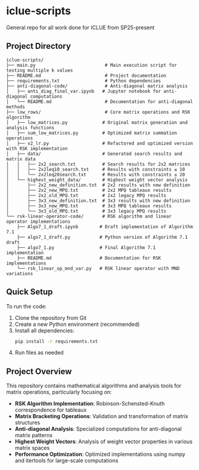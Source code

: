 # iclue-scripts
General repo for all work done for ICLUE from SP25-present

## Project Directory

```
iclue-scripts/
├── main.py                          # Main execution script for testing multiple k values
├── README.md                        # Project documentation
├── requirements.txt                 # Python dependencies
├── anti-diagonal-code/              # Anti-diagonal matrix analysis
│   ├── anti_diag_final_var.ipynb   # Jupyter notebook for anti-diagonal computations
│   └── README.md                    # Documentation for anti-diagonal methods
├── low_rows/                        # Core matrix operations and RSK algorithm
│   ├── low_matrices.py             # Original matrix generation and analysis functions
│   ├── sum_low_matrices.py         # Optimized matrix summation operations
│   ├── v2_lr.py                    # Refactored and optimized version with RSK implementation
│   ├── data/                       # Generated search results and matrix data
│   │   ├── 2x2_search.txt          # Search results for 2x2 matrices
│   │   ├── 2x2leq10_search.txt     # Results with constraints ≤ 10
│   │   └── 2x2leq20search.txt      # Results with constraints ≤ 20
│   └── highest_weight_data/        # Highest weight vector analysis
│       ├── 2x2_new_definition.txt  # 2x2 results with new definition
│       ├── 2x2_new_MPQ.txt         # 2x2 MPQ tableaux results
│       ├── 2x2_old_MPQ.txt         # 2x2 legacy MPQ results
│       ├── 3x3_new_definition.txt  # 3x3 results with new definition
│       ├── 3x3_new_MPQ.txt         # 3x3 MPQ tableaux results
│       └── 3x3_old_MPQ.txt         # 3x3 legacy MPQ results
└── rsk-linear-operator-code/       # RSK algorithm and linear operator implementations
    ├── Algo7_1_draft.ipynb        # Draft implementation of Algorithm 7.1
    ├── algo7_1_draft.py           # Python version of Algorithm 7.1 draft
    ├── algo7_1.py                 # Final Algorithm 7.1 implementation
    ├── README.md                  # Documentation for RSK implementations
    └── rsk_linear_op_mnd_var.py   # RSK linear operator with MND variations
```

## Quick Setup

To run the code:
1. Clone the repository from Git
2. Create a new Python environment (recommended)
3. Install all dependencies:
   ```bash
   pip install -r requirements.txt
   ```
4. Run files as needed

## Project Overview

This repository contains mathematical algorithms and analysis tools for matrix operations, particularly focusing on:

- **RSK Algorithm Implementation**: Robinson-Schensted-Knuth correspondence for tableaux
- **Matrix Bracketing Operations**: Validation and transformation of matrix structures  
- **Anti-diagonal Analysis**: Specialized computations for anti-diagonal matrix patterns
- **Highest Weight Vectors**: Analysis of weight vector properties in various matrix spaces
- **Performance Optimization**: Optimized implementations using numpy and itertools for large-scale computations
